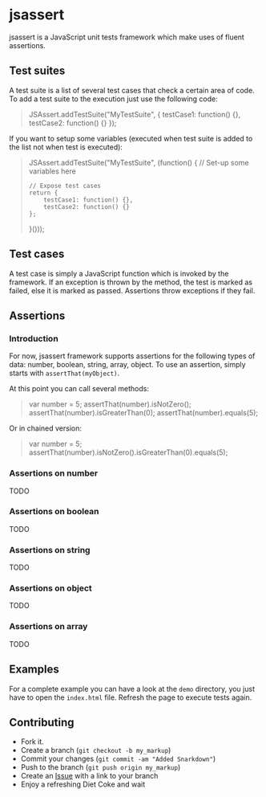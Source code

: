 jsassert
========

jsassert is a JavaScript unit tests framework which make uses of fluent assertions.

Test suites
-----------

A test suite is a list of several test cases that check a certain area of code.
To add a test suite to the execution just use the following code:
<blockquote>
JSAssert.addTestSuite("MyTestSuite", {
	testCase1: function() {},
	testCase2: function() {}
});
</blockquote>

If you want to setup some variables (executed when test suite is added to the list not when test is executed):
<blockquote>
JSAssert.addTestSuite("MyTestSuite", (function() {
	// Set-up some variables here
	
	// Expose test cases
	return {
		testCase1: function() {},
		testCase2: function() {}
	};
}()));
</blockquote>

Test cases
----------

A test case is simply a JavaScript function which is invoked by the framework. If an exception is thrown by the method, the test is marked
as failed, else it is marked as passed. Assertions throw exceptions if they fail.


Assertions
----------

### Introduction

For now, jsassert framework supports assertions for the following types of data: number, boolean, string, array, object.
To use an assertion, simply starts with `assertThat(myObject)`.

At this point you can call several methods:
<blockquote>
var number = 5;
assertThat(number).isNotZero();
assertThat(number).isGreaterThan(0);
assertThat(number).equals(5);
</blockquote>
Or in chained version:
<blockquote>
var number = 5;
assertThat(number).isNotZero().isGreaterThan(0).equals(5);
</blockquote>

### Assertions on number

TODO

### Assertions on boolean

TODO

### Assertions on string

TODO

### Assertions on object

TODO

### Assertions on array

TODO


Examples
--------

For a complete example you can have a look at the `demo` directory, you just have to open the `index.html` file.
Refresh the page to execute tests again.


Contributing
------------

-   Fork it.
-   Create a branch (`git checkout -b my_markup`)
-   Commit your changes (`git commit -am "Added Snarkdown"`)
-   Push to the branch (`git push origin my_markup`)
-   Create an [Issue](https://github.com/mkhelif/jsassert/issues) with a link to your branch
-   Enjoy a refreshing Diet Coke and wait